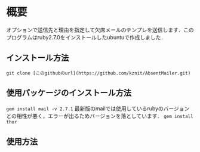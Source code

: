 # 概要
オプションで送信先と理由を指定して欠席メールのテンプレを送信します．このプログラムはruby2.7.0をインストールしたubuntuで作成しました．

## インストール方法
```git clone [このgithubのurl](https://github.com/kznit/AbsentMailer.git)```

## 使用パッケージのインストール方法
```gem install mail -v 2.7.1```
  最新版のmailでは使用しているrubyのバージョンとの相性が悪く，エラーが出るためバージョンを落としています．
```gem install thor```

## 使用方法






